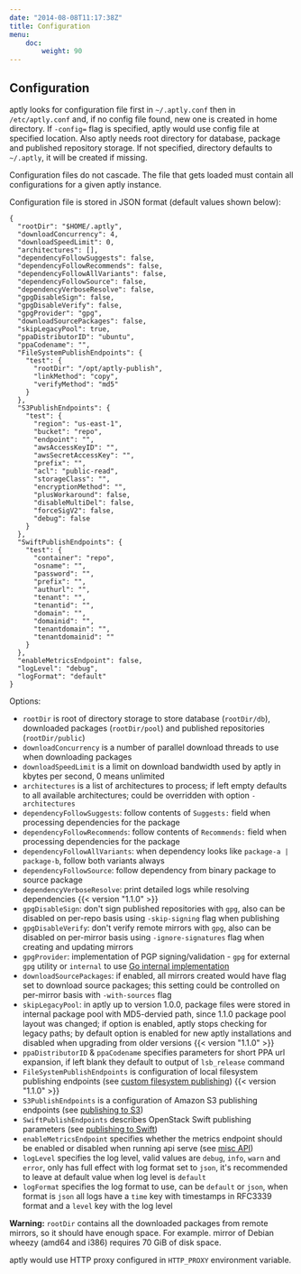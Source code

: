```yaml
---
date: "2014-08-08T11:17:38Z"
title: Configuration
menu:
    doc:
        weight: 90
---
```


Configuration
--------------

aptly looks for configuration file first in `~/.aptly.conf` then
in `/etc/aptly.conf` and, if no config file found, new one is created in
home directory. If `-config=` flag is specified, aptly would use config file at specified
location. Also aptly needs root directory for database, package and
published repository storage. If not specified, directory defaults to
`~/.aptly`, it will be created if missing.

Configuration files do not cascade. The file that gets loaded must contain all
configurations for a given aptly instance.

Configuration file is stored in JSON format (default values shown
below):

    {
      "rootDir": "$HOME/.aptly",
      "downloadConcurrency": 4,
      "downloadSpeedLimit": 0,
      "architectures": [],
      "dependencyFollowSuggests": false,
      "dependencyFollowRecommends": false,
      "dependencyFollowAllVariants": false,
      "dependencyFollowSource": false,
      "dependencyVerboseResolve": false,
      "gpgDisableSign": false,
      "gpgDisableVerify": false,
      "gpgProvider": "gpg",
      "downloadSourcePackages": false,
      "skipLegacyPool": true,
      "ppaDistributorID": "ubuntu",
      "ppaCodename": "",
      "FileSystemPublishEndpoints": {
        "test": {
          "rootDir": "/opt/aptly-publish",
          "linkMethod": "copy",
          "verifyMethod": "md5"
        }
      },
      "S3PublishEndpoints": {
        "test": {
          "region": "us-east-1",
          "bucket": "repo",
          "endpoint": "",
          "awsAccessKeyID": "",
          "awsSecretAccessKey": "",
          "prefix": "",
          "acl": "public-read",
          "storageClass": "",
          "encryptionMethod": "",
          "plusWorkaround": false,
          "disableMultiDel": false,
          "forceSigV2": false,
          "debug": false
        }
      },
      "SwiftPublishEndpoints": {
        "test": {
          "container": "repo",
          "osname": "",
          "password": "",
          "prefix": "",
          "authurl": "",
          "tenant": "",
          "tenantid": "",
          "domain": "",
          "domainid": "",
          "tenantdomain": "",
          "tenantdomainid": ""
        }
      },
      "enableMetricsEndpoint": false,
      "logLevel": "debug",
      "logFormat": "default"
    }

Options:

-   `rootDir` is root of directory storage to store database
    (`rootDir/db`), downloaded packages (`rootDir/pool`) and published
    repositories (`rootDir/public`)
-   `downloadConcurrency` is a number of parallel download threads to
    use when downloading packages
-   `downloadSpeedLimit` is a limit on download bandwidth used by aptly
    in kbytes per second, 0 means unlimited
-   `architectures` is a list of architectures to process; if left empty
    defaults to all available architectures; could be overridden with
    option `-architectures`
-   `dependencyFollowSuggests`: follow contents of `Suggests:` field
    when processing dependencies for the package
-   `dependencyFollowRecommends`: follow contents of `Recommends:` field
    when processing dependencies for the package
-   `dependencyFollowAllVariants`: when dependency looks like
    `package-a | package-b`, follow both variants always
-   `dependencyFollowSource`: follow dependency from binary package to
    source package
-   `dependencyVerboseResolve`:
    print detailed logs while resolving dependencies {{< version "1.1.0" >}}
-   `gpgDisableSign`: don't sign published repositories with `gpg`, also
    can be disabled on per-repo basis using `-skip-signing` flag when
    publishing
-   `gpgDisableVerify`: don't verify remote mirrors with `gpg`, also can
    be disabled on per-mirror basis using `-ignore-signatures` flag when
    creating and updating mirrors
-   `gpgProvider`: implementation of PGP signing/validation - `gpg` for external `gpg` utility or
    `internal` to use [Go internal implementation](/doc/feature/pgp-providers)
-   `downloadSourcePackages`: if enabled, all mirrors created would have
    flag set to download source packages; this setting could be
    controlled on per-mirror basis with `-with-sources` flag
-   `skipLegacyPool`: in aptly up to version 1.0.0,
    package files were stored in internal package pool
    with MD5-dervied path, since 1.1.0 package pool layout was changed;
    if option is enabled, aptly stops checking for legacy paths;
    by default option is enabled for new aptly installations and disabled when
    upgrading from older versions {{< version "1.1.0" >}}
-   `ppaDistributorID` & `ppaCodename` specifies parameters for short
    PPA url expansion, if left blank they default to output of
    `lsb_release` command
-   `FileSystemPublishEndpoints` is configuration of local filesystem
    publishing endpoints (see [custom filesystem publishing](/doc/feature/filesystem)) {{< version "1.1.0" >}}
-   `S3PublishEndpoints` is a configuration of Amazon S3 publishing
    endpoints (see [publishing to S3](/doc/feature/s3/))
-   `SwiftPublishEndpoints` describes OpenStack Swift publishing
    parameters (see [publishing to Swift](/doc/feature/swift))
-   `enableMetricsEndpoint` specifies whether the metrics endpoint should be enabled or disabled
    when running api serve (see [misc API](/doc/api/misc))
-   `logLevel` specifies the log level, valid values are `debug`, `info`, `warn` and
    `error`, only has full effect with log format set to `json`, it's recommended to leave at
    default value when log level is `default`
-   `logFormat` specifies the log format to use, can be `default` or `json`, when format is `json`
     all logs have a `time` key with timestamps in RFC3339 format and a `level` key with the log level

<div class="alert alert-warning alert-note"><strong>Warning:</strong> <code>rootDir</code> contains all the downloaded packages from remote
mirrors, so it should have enough space. For example. mirror of Debian
wheezy (amd64 and i386) requires 70 GiB of disk space.</div>

aptly would use HTTP proxy configured in `HTTP_PROXY` environment
variable.
